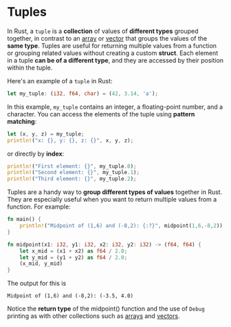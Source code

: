 # Tuples

In Rust, a `tuple` is a **collection** of values of **different types** grouped together, in contrast to an [array](/notes/04-arrays/README.md) or [vector](notes/05-vectors/vectors.md) that groups the values of the **same type**. Tuples are useful for returning multiple values from a function or grouping related values without creating a custom **struct**. Each element in a tuple **can be of a different type**, and they are accessed by their position within the tuple.

Here's an example of a `tuple` in Rust:

```rust
let my_tuple: (i32, f64, char) = (42, 3.14, 'a');
```

In this example, `my_tuple` contains an integer, a floating-point number, and a character. You can access the elements of the tuple using **pattern matching**:

```rust
let (x, y, z) = my_tuple;
println!("x: {}, y: {}, z: {}", x, y, z);
```

or directly by **index**:

```rust
println!("First element: {}", my_tuple.0);
println!("Second element: {}", my_tuple.1);
println!("Third element: {}", my_tuple.2);
```

Tuples are a handy way to **group different types of values** together in Rust.  They are especially useful when you want to return multiple values from a function.  For example:

```rust
fn main() {
	println!("Midpoint of (1,6) and (-8,2): {:?}", midpoint(1,6,-8,2));
}

fn midpoint(x1: i32, y1: i32, x2: i32, y2: i32) -> (f64, f64) {
	let x_mid = (x1 + x2) as f64 / 2.0;
	let y_mid = (y1 + y2) as f64 / 2.0;
	(x_mid, y_mid)
}
```
The output for this is
```
Midpoint of (1,6) and (-8,2): (-3.5, 4.0)
```

Notice the **return type** of the midpoint() function and the use of `Debug` printing as with other collections such as [arrays](/notes/04-arrays/README.md) and [vectors](notes/05-vectors/vectors.md).
